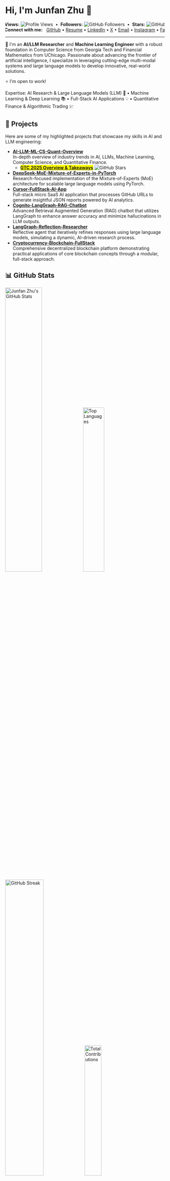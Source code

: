
# Hi, I'm Junfan Zhu 👋

<div align="left">
  <marquee behavior="alternate" scrollamount="3">
    <strong>Views:</strong>
    <img src="https://komarev.com/ghpvc/?username=junfanz1&color=blue" alt="Profile Views" />
    &nbsp;•&nbsp;
    <strong>Followers:</strong>
    <img src="https://img.shields.io/github/followers/junfanz1?style=social" alt="GitHub Followers" />
    &nbsp;•&nbsp;
    <strong>Stars:</strong>
    <img src="https://img.shields.io/github/stars/junfanz1?style=social" alt="GitHub Stars" />
  </marquee>
</div>

<div align="left">
  <marquee behavior="alternate" scrollamount="3">
    <strong>Connect with me:</strong>
    &nbsp;
    <a href="https://github.com/junfanz1">GitHub</a> •
    <a href="https://www.overleaf.com/read/jcgfkzhyfvdv#57139d">Resume</a> •
    <a href="https://www.linkedin.com/in/junfan-zhu/">LinkedIn</a> •
    <a href="https://x.com/junfanzhu98">X</a> •
    <a href="mailto:junfanzhu98@gmail.com">Email</a> •
    <a href="https://www.instagram.com/junfan_zhu/">Instagram</a> •
    <a href="https://www.facebook.com/junfan.zhu.961/">Facebook</a> •
    <a href="https://www.douban.com/people/junfanz/">Douban</a> •
    <a href="junfanzhu98">WeChat</a>
  </marquee>
</div>

***




🤗 I'm an **AI/LLM Researcher** and **Machine Learning Engineer** with a robust foundation in Computer Science from Georgia Tech and Financial Mathematics from UChicago. Passionate about advancing the frontier of artificial intelligence, I specialize in leveraging cutting-edge multi-modal systems and large language models to develop innovative, real-world solutions.

⭐️ I'm open to work! 

Expertise: AI Research & Large Language Models (LLM) 🤖  • Machine Learning & Deep Learning 📚  • Full-Stack AI Applications 💡  • Quantitative Finance & Algorithmic Trading 💹


## 🚀 Projects

Here are some of my highlighted projects that showcase my skills in AI and LLM engineering:

- **[AI-LLM-ML-CS-Quant-Overview](https://github.com/junfanz1/AI-LLM-ML-CS-Quant-Overview)**  
  In-depth overview of industry trends in AI, LLMs, Machine Learning, Computer Science, and Quantitative Finance. 
  - <mark>[__GTC 2025 Overview & Takeaways__](https://github.com/junfanz1/AI-LLM-ML-CS-Quant-Overview/blob/main/NVIDIA%20GTC/GTC%202025.md)</mark> <img src="https://img.shields.io/github/stars/junfanz1%2FAI-LLM-ML-CS-Quant-Overview" alt="GitHub Stars" />
- **[DeepSeek-MoE-Mixture-of-Experts-in-PyTorch](https://github.com/junfanz1/MoE-Mixture-of-Experts-in-PyTorch)**  
  Research-focused implementation of the Mixture-of-Experts (MoE) architecture for scalable large language models using PyTorch. 
- **[Cursor-FullStack-AI-App](https://github.com/junfanz1/Cursor-FullStack-AI-App)**  
  Full-stack micro SaaS AI application that processes GitHub URLs to generate insightful JSON reports powered by AI analytics. 
- **[Cognito-LangGraph-RAG-Chatbot](https://github.com/junfanz1/Cognito-LangGraph-RAG-Chatbot)**  
  Advanced Retrieval Augmented Generation (RAG) chatbot that utilizes LangGraph to enhance answer accuracy and minimize hallucinations in LLM outputs.
- **[LangGraph-Reflection-Researcher](https://github.com/junfanz1/LangGraph-Reflection-Researcher)**  
  Reflective agent that iteratively refines responses using large language models, simulating a dynamic, AI-driven research process.
- **[Cryptocurrency-Blockchain-FullStack](https://github.com/junfanz1/Cryptocurrency-Blockchain-FullStack)**  
  Comprehensive decentralized blockchain platform demonstrating practical applications of core blockchain concepts through a modular, full-stack approach. 

## 📊 GitHub Stats

<div align="left">
  <img width="48%" src="https://github-readme-stats.vercel.app/api?username=junfanz1&show_icons=true&theme=default" alt="Junfan Zhu's GitHub Stats" />
  <img width="36.5%" src="https://github-readme-stats.vercel.app/api/top-langs/?username=junfanz1&layout=compact&theme=default" alt="Top Languages" />
  <img width="49%" src="https://streak-stats.demolab.com?user=junfanz1&theme=default" alt="GitHub Streak" />
  <img width="32.5%" src="https://github-profile-summary-cards.vercel.app/api/cards/most-commit-language?username=junfanz1&theme=github" alt="Total Contributions" />
</div>

[![Contribution Heatmap](https://ghchart.rshah.org/junfanz1?bg=ffffff)](https://github.com/junfanz1)  

[![Contribution Overview](https://github-profile-summary-cards.vercel.app/api/cards/profile-details?username=junfanz1&theme=github)](https://github.com/junfanz1)  



<div style="display: inline-block; border: 1px solid lightgray; padding: 0;">
  <table style="border-collapse: collapse; transform: scale(0.5); transform-origin: 0 0;">
    <tr>
      <td style="padding: 0;">
        <img src="https://github.com/user-attachments/assets/17a05ffb-200b-437e-9b66-cd003abc6c8e" 
             style="display: block; width: 300px; height: auto;">
      </td>
    </tr>
    <tr>
      <td style="padding: 2px 0 0 0;">
        <em style="display: block; font-size: 12px; line-height: 1; margin: 0;">Project integrating Generative AI, Humanoid Robotics (RLHF), and Low-Altitude Economy.</em>
      </td>
    </tr>
  </table>
</div>
